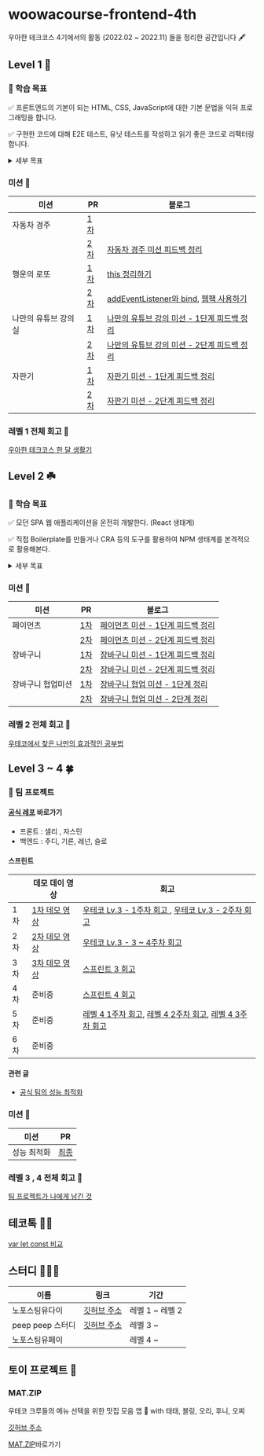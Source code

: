 # woowacourse-frontend-4th

우아한 테크코스 4기에서의 활동 (2022.02 ~ 2022.11) 들을 정리한 공간입니다 🖋

## Level 1 🌱

### 📍 학습 목표

✅ 프론트엔드의 기본이 되는 HTML, CSS, JavaScript에 대한 기본 문법을 익혀 프로그래밍을 합니다.

✅ 구현한 코드에 대해 E2E 테스트, 유닛 테스트를 작성하고 읽기 좋은 코드로 리팩터링합니다.

<details>
<summary>세부 목표</summary>

### HTML/CSS

주어진 디자인을 웹 표준을 준수하는 UI로 옮길 수 있다.

### JavaScript

프레임워크 없이 JS만으로 작은 웹 어플리케이션들을 만들어보면서 언어의 주요 문법들을 깊이 있게 학습하며,
이를 바탕으로 클린 코드에 대해 고민하는 연습을 한다.
런타임 환경으로서 브라우저의 기본 동작 원리를 함께 학습한다.

### 테스트

E2E 테스트와 유닛 테스트 코드를 작성하면서 개발하고 리팩토링하며 테스트 코드의 필요성을 경험해본다.

### TypeScript

TypeScript의 기본 문법을 익히며 TypeScript의 필요성을 이해한다.
이를 객체지향적으로 활용하는 방법을 고민한다.

</details>

### 미션 🚀

| 미션                 | PR                                                                                     | 블로그                                                                                                                                                                                                                                                                                      |
| -------------------- | -------------------------------------------------------------------------------------- | ------------------------------------------------------------------------------------------------------------------------------------------------------------------------------------------------------------------------------------------------------------------------------------------- |
| 자동차 경주          | <a href="https://github.com/woowacourse/javascript-racingcar/pull/65">1차</a>          |                                                                                                                                                                                                                                                                                             |
|                      | <a href="https://github.com/woowacourse/javascript-racingcar/pull/125">2차</a>         | <a href="https://velog.io/@liswktjs/%EC%9A%B0%ED%85%8C%EC%BD%94-%EC%9E%90%EB%8F%99%EC%B0%A8-%EA%B2%BD%EC%A3%BC-%EB%AF%B8%EC%85%98-%ED%94%BC%EB%93%9C%EB%B0%B1-%EC%A0%95%EB%A6%AC">자동차 경주 미션 피드백 정리 </a>                                                                         |
| 행운의 로또          | <a href="https://github.com/woowacourse/javascript-lotto/pull/100">1차</a>             |    <a href="https://velog.io/@liswktjs/this%EB%A5%BC-%EC%86%8C%ED%99%98%ED%95%98%EB%8A%94-%EB%B2%95">this 정리하기</a>                                                                                                                                                                                                                                                                                         |
|                      | <a href="https://github.com/woowacourse/javascript-lotto/pull/123">2차</a>             |   <a href="https://velog.io/@liswktjs/addEventListener%EC%99%80-bind">addEventListener와 bind</a>, <a href="https://velog.io/@liswktjs/Webpack-%EC%82%AC%EC%9A%A9%ED%95%98%EA%B8%B0">웹팩 사용하기</a>                                                                                                                                                                                                                                                                                          |
| 나만의 유튜브 강의실 | <a href="https://github.com/woowacourse/javascript-youtube-classroom/pull/84">1차</a>  | <a href="https://velog.io/@liswktjs/%EC%9A%B0%ED%85%8C%EC%BD%94-%EB%82%98%EB%A7%8C%EC%9D%98-%EC%9C%A0%ED%8A%9C%EB%B8%8C-%EA%B0%95%EC%9D%98%EC%8B%A4-%EB%AF%B8%EC%85%98-1%EB%8B%A8%EA%B3%84-%ED%94%BC%EB%93%9C%EB%B0%B1-%EC%A0%95%EB%A6%AC">나만의 유튜브 강의 미션 - 1단계 피드백 정리</a>  |
|                      | <a href="https://github.com/woowacourse/javascript-youtube-classroom/pull/131">2차</a> | <a href="https://velog.io/@liswktjs/%EC%9A%B0%ED%85%8C%EC%BD%94-%EB%82%98%EB%A7%8C%EC%9D%98-%EC%9C%A0%ED%8A%9C%EB%B8%8C-%EA%B0%95%EC%9D%98%EC%8B%A4-%EB%AF%B8%EC%85%98-2%EB%8B%A8%EA%B3%84-%ED%94%BC%EB%93%9C%EB%B0%B1-%EC%A0%95%EB%A6%AC">나만의 유튜브 강의 미션 - 2단계 피드백 정리 </a> |
| 자판기               | <a href="https://github.com/woowacourse/javascript-vendingmachine/pull/18">1차</a>     | <a href="https://velog.io/@liswktjs/%EC%9A%B0%ED%85%8C%EC%BD%94-%EC%9E%90%ED%8C%90%EA%B8%B0-%EB%AF%B8%EC%85%98-1%EB%8B%A8%EA%B3%84-%ED%94%BC%EB%93%9C%EB%B0%B1-%EC%A0%95%EB%A6%AC">자판기 미션 - 1단계 피드백 정리</a>                                                                      |
|                      | <a href="https://github.com/woowacourse/javascript-vendingmachine/pull/49">2차</a>     | <a href="https://velog.io/@liswktjs/%EC%9A%B0%ED%85%8C%EC%BD%94-%EC%9E%90%ED%8C%90%EA%B8%B0-%EB%AF%B8%EC%85%98-2%EB%8B%A8%EA%B3%84-%ED%94%BC%EB%93%9C%EB%B0%B1-%EC%A0%95%EB%A6%AC">자판기 미션 - 2단계 피드백 정리                                                                          |

### 레벨 1 전체 회고 💫

<a href="https://github.com/woowacourse/woowa-writing-4/blob/liswktjs/level1.md">우아한 테크코스 한 달 생활기</a>

## Level 2 ☘️

### 📍 학습 목표

✅ 모던 SPA 웹 애플리케이션을 온전히 개발한다. (React 생태계)

✅ 직접 Boilerplate를 만들거나 CRA 등의 도구를 활용하여 NPM 생태계를 본격적으로 활용해본다.

<details>
<summary>세부 목표</summary>

### HTML & CSS

웹 표준과 웹 접근성의 중요성을 깨우친다.
의미론적인 HTML에 대해 고민하며 다양한 CSS 방법론을 경험한다.
React에서 CSS를 다루는 방법에 대해 고민해본다.
타 서비스의 마크업 페이지를 클론하거나 시안을 직접 구현해본다.

### React

Angular & React & Vue 같은 SPA 라이브러리와 프레임워크가 등장한 맥락을 파악한다.
Virtual DOM & JSX 의 원천을 이해한다.
Class Component => Hooks API 변화와 차이점을 겪어본다.

### Component

현대 웹 애플리케이션에서 컴포넌트가 가지는 의미를 고민한다.
컴포넌트 단위의 설계를 해보거나 직접 작성한 컴포넌트를 재활용해보며 컴포넌트 디자인 시스템에 도전한다.

### State

현대 웹 애플리케이션에서 상태가 가지는 의미를 파악한다.
단방향 데이터 흐름과 데이터 바인딩을 겪어본다.
상태 관리 라이브러리의 필요성을 느끼고 Flux Architecture 기반의 Redux를 통해 직접 설계를 해본다.

### Test

미션별 상이한 테스트를 두어 조금 더 구체적으로 테스트에 대해 고민한다

</details>

### 미션 🚀

| 미션              | PR                                                                                | 블로그                                                                                                                                                                                                                            |
| ----------------- | --------------------------------------------------------------------------------- | --------------------------------------------------------------------------------------------------------------------------------------------------------------------------------------------------------------------------------- |
| 페이먼츠          | <a href="https://github.com/woowacourse/react-payments/pull/102">1차</a>          | <a href="https://velog.io/@liswktjs/%EC%9A%B0%ED%85%8C%EC%BD%94-%ED%8E%98%EC%9D%B4%EB%A8%BC%EC%B8%A0-%EB%AF%B8%EC%85%98-1%EB%8B%A8%EA%B3%84-%ED%94%BC%EB%93%9C%EB%B0%B1-%EC%A0%95%EB%A6%AC">페이먼츠 미션 - 1단계 피드백 정리</a> |
|                   | <a href="https://github.com/woowacourse/react-payments/pull/111">2차</a>          | <a href="https://velog.io/@liswktjs/%EC%9A%B0%ED%85%8C%EC%BD%94-%ED%8E%98%EC%9D%B4%EB%A8%BC%EC%B8%A0-%EB%AF%B8%EC%85%98-2%EB%8B%A8%EA%B3%84-%EC%A0%95%EB%A6%AC">페이먼츠 미션 - 2단계 피드백 정리</a>                             |
| 장바구니          | <a href="https://github.com/woowacourse/react-shopping-cart/pull/88">1차</a>      | <a href="https://velog.io/@liswktjs/%EC%9A%B0%ED%85%8C%EC%BD%94-%EC%9E%A5%EB%B0%94%EA%B5%AC%EB%8B%88-%EB%AF%B8%EC%85%98-1%EB%8B%A8%EA%B3%84-%EC%A0%95%EB%A6%AC">장바구니 미션 - 1단계 피드백 정리</a>                             |
|                   | <a href="https://github.com/woowacourse/react-shopping-cart/pull/122">2차</a>     | <a href="https://velog.io/@liswktjs/%EC%9A%B0%ED%85%8C%EC%BD%94-%EC%9E%A5%EB%B0%94%EA%B5%AC%EB%8B%88-%EB%AF%B8%EC%85%98-2%EB%8B%A8%EA%B3%84-%EC%A0%95%EB%A6%AC">장바구니 미션 - 2단계 피드백 정리</a>                             |
| 장바구니 협업미션 | <a href="https://github.com/woowacourse/react-shopping-cart-prod/pull/24">1차</a> | <a href="https://velog.io/@liswktjs/%EC%9A%B0%ED%85%8C%EC%BD%94-%EC%9E%A5%EB%B0%94%EA%B5%AC%EB%8B%88-%ED%98%91%EC%97%85-%EB%AF%B8%EC%85%98-1%EB%8B%A8%EA%B3%84-%EC%A0%95%EB%A6%AC">장바구니 협업 미션 - 1단계 정리</a>            |
|                   | <a href="https://github.com/woowacourse/react-shopping-cart-prod/pull/49">2차</a> | <a href="https://velog.io/@liswktjs/%EC%9E%A5%EB%B0%94%EA%B5%AC%EB%8B%88-%ED%98%91%EC%97%85-%EB%AF%B8%EC%85%98-2%EB%8B%A8%EA%B3%84-%ED%9A%8C%EA%B3%A0">장바구니 협업 미션 - 2단계 정리</a>                                        |

### 레벨 2 전체 회고 💫

<a href="https://github.com/woowacourse/woowa-writing-4/blob/liswktjs/level2.md">우테코에서 찾은 나만의 효과적인 공부법</a>

## Level 3 ~ 4 🍀

### 📍 팀 프로젝트

#### <a href="https://github.com/woowacourse-teams/2022-gong-seek">공식 레포</a> 바로가기

- 프론트 : 샐리 , 자스민
- 백엔드 : 주디, 기론, 레넌, 슬로

#### 스프린트 

|     | 데모 데이 영상                                                                                                           | 회고 |
| --- | ------------------------------------------------------------------------------------------------------------------------ |---|
| 1차 | <a href="https://www.youtube.com/watch?v=REILvP6YXy4&t=7s">1차 데모 영상</a>                                             |<a href="https://velog.io/@liswktjs/%EC%9A%B0%ED%85%8C%EC%BD%94-Lv.3-1%EC%A3%BC%EC%B0%A8-%ED%9A%8C%EA%B3%A0">우테코 Lv.3 - 1주차 회고 </a>, <a href="https://velog.io/@liswktjs/%EC%9A%B0%ED%85%8C%EC%BD%94-Lv.3-2%EC%A3%BC%EC%B0%A8-%ED%9A%8C%EA%B3%A0">우테코 Lv.3 - 2주차 회고 </a> |
| 2차 | <a href="https://www.youtube.com/watch?v=6fya54RMtzA&list=PLgXGHBqgT2TsWUA5puZimG3DDlJTd370Q&index=34">2차 데모 영상</a> | <a href="https://velog.io/@liswktjs/%EC%9A%B0%ED%85%8C%EC%BD%94-Lv.3-3-4%EC%A3%BC%EC%B0%A8-%ED%9A%8C%EA%B3%A0">우테코 Lv.3 - 3 ~ 4주차 회고 </a> | 
| 3차 | <a href="https://www.youtube.com/watch?v=ZA48GkZuEYY&list=PLgXGHBqgT2TsWUA5puZimG3DDlJTd370Q&index=18">3차 데모 영상</a> | <a href="https://velog.io/@liswktjs/%EC%9A%B0%ED%85%8C%EC%BD%94-%EC%8A%A4%ED%94%84%EB%A6%B0%ED%8A%B8-3-%ED%9A%8C%EA%B3%A0">스프린트 3 회고 </a>|
| 4차 | 준비중                                                                                                                   | <a href="https://velog.io/@liswktjs/%EC%9A%B0%ED%85%8C%EC%BD%94-%EC%8A%A4%ED%94%84%EB%A6%B0%ED%8A%B84-%ED%9A%8C%EA%B3%A0">스프린트 4 회고 </a>|
| 5차 | 준비중                                                                                                                   | <a href="https://velog.io/@liswktjs/%EC%9A%B0%ED%85%8C%EC%BD%94-%EB%A0%88%EB%B2%A84-1%EC%A3%BC%EC%B0%A8-%ED%9A%8C%EA%B3%A0">레벨 4 1주차 회고</a>, <a href="https://velog.io/@liswktjs/%EC%9A%B0%ED%85%8C%EC%BD%94-%EB%A0%88%EB%B2%A84-2%EC%A3%BC%EC%B0%A8-%ED%9A%8C%EA%B3%A0">레벨 4 2주차 회고</a>, <a href="https://velog.io/@liswktjs/%EC%9A%B0%ED%85%8C%EC%BD%94-%EB%A0%88%EB%B2%A8-4-3%EC%A3%BC%EC%B0%A8-%ED%9A%8C%EA%B3%A0">레벨 4 3주차 회고</a> |
| 6차 | 준비중                                                                                                                   ||



#### 관련 글

- <a href="https://velog.io/@liswktjs/%EC%9A%B0%EB%A6%AC-%ED%8C%80%EC%9D%98-%EC%84%B1%EB%8A%A5-%EC%B5%9C%EC%A0%81%ED%99%94-%EC%9D%B4%EC%95%BC%EA%B8%B0">공식 팀의 성능 최적화</a>

### 미션 🚀

| 미션        | PR                                                                      |
| ----------- | ----------------------------------------------------------------------- |
| 성능 최적화 | <a href="https://github.com/woowacourse/perf-basecamp/pull/43">최종</a> |

### 레벨 3 , 4 전체 회고 💫

<a href="https://github.com/liswktjs/woowa-writing-4/blob/level3/level3.md">팀 프로젝트가 나에게 남긴 것 </a>

## 테코톡 👩‍🏫

<a href="https://www.youtube.com/watch?v=ZU4MXkwDb9g&list=PLgXGHBqgT2TvpJ_p9L_yZKPifgdBOzdVH&index=64">var let const 비교</a>

## 스터디 👨‍👧‍👧

| 이름             | 링크                                                                                   | 기간            |
| ---------------- | -------------------------------------------------------------------------------------- | --------------- |
| 노포스팅유다이   | <a href="https://github.com/woowacourse-study/2022-no-posting-you-die">깃허브 주소</a> | 레벨 1 ~ 레벨 2 |
| peep peep 스터디 | <a href="https://github.com/peep-peep-study">깃허브 주소</a>                           | 레벨 3 ~        |
| 노포스팅유페이   |                                                                                        | 레벨 4 ~        |

## 토이 프로젝트 🤡

### MAT.ZIP

우테코 크루들의 메뉴 선택을 위한 맛집 모음 앱 🍱  with 태태, 블링, 오리, 후니, 오찌

<a href="https://github.com/The-Fellowship-of-the-matzip">깃허브 주소</a>

<a href="https://matzip.today/">MAT.ZIP</a>바로가기
